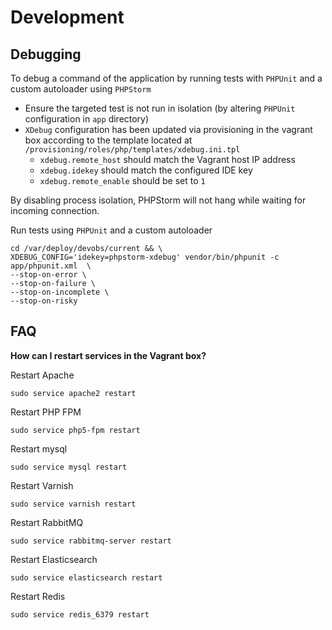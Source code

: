 # Development

## Debugging

To debug a command of the application by running tests with `PHPUnit` and a custom autoloader using `PHPStorm`

 - Ensure the targeted test is not run in isolation (by altering `PHPUnit` configuration in `app` directory)
 - `XDebug` configuration has been updated via provisioning in the vagrant box according to the template located at
 `/provisioning/roles/php/templates/xdebug.ini.tpl`
   - `xdebug.remote_host` should match the Vagrant host IP address
   - `xdebug.idekey` should match the configured IDE key
   - `xdebug.remote_enable` should be set to `1`

By disabling process isolation, PHPStorm will not hang while waiting for incoming connection.

Run tests using `PHPUnit` and a custom autoloader

```
cd /var/deploy/devobs/current && \
XDEBUG_CONFIG='idekey=phpstorm-xdebug' vendor/bin/phpunit -c app/phpunit.xml  \
--stop-on-error \
--stop-on-failure \
--stop-on-incomplete \
--stop-on-risky
```

## FAQ

**How can I restart services in the Vagrant box?**

Restart Apache

```
sudo service apache2 restart
```

Restart PHP FPM

```
sudo service php5-fpm restart
```

Restart mysql

```
sudo service mysql restart
```

Restart Varnish

```
sudo service varnish restart
```

Restart RabbitMQ

```
sudo service rabbitmq-server restart
```

Restart Elasticsearch

```
sudo service elasticsearch restart
```

Restart Redis

```
sudo service redis_6379 restart
```
